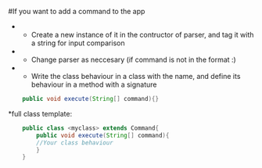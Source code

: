#If you want to add a command to the app
*	- Create a new instance of it in the contructor of parser, and tag it with a string for input comparison
*	- Change parser as neccesary (if command is not in the format <student>:<command>)
*	- Write the class behaviour in a class with the name, and define its behaviour in a method with a signature

```java
	public void execute(String[] command){}
```

*full class template:
```java
	public class <myclass> extends Command{
		public void execute(String[] command){
		//Your class behaviour
		}
	}
```